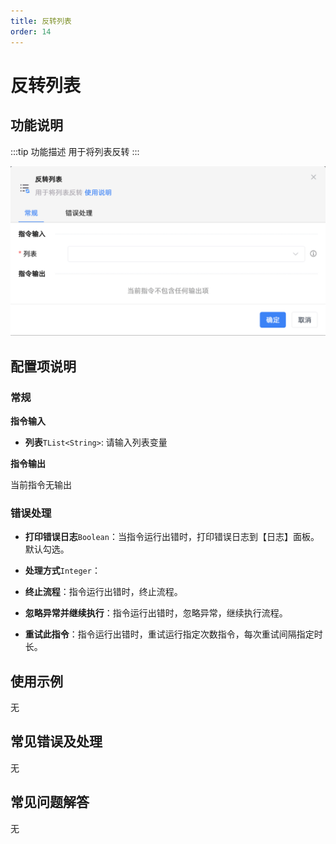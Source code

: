 ```yaml
---
title: 反转列表
order: 14
---
```


# 反转列表

## 功能说明

:::tip 功能描述
用于将列表反转
:::

![反转列表](../../../assets/反转列表_command.png)

## 配置项说明

### 常规

**指令输入**

- **列表**`TList<String>`: 请输入列表变量


**指令输出**

当前指令无输出

### 错误处理

- **打印错误日志**`Boolean`：当指令运行出错时，打印错误日志到【日志】面板。默认勾选。

- **处理方式**`Integer`：

 - **终止流程**：指令运行出错时，终止流程。

 - **忽略异常并继续执行**：指令运行出错时，忽略异常，继续执行流程。

 - **重试此指令**：指令运行出错时，重试运行指定次数指令，每次重试间隔指定时长。

## 使用示例
无

## 常见错误及处理

无

## 常见问题解答

无

